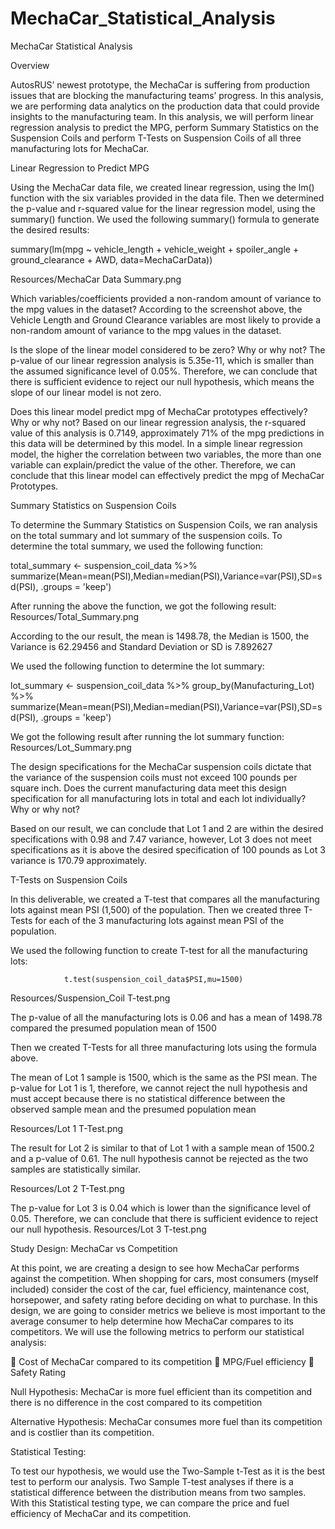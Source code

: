 # MechaCar_Statistical_Analysis
MechaCar Statistical Analysis

Overview

AutosRUS’ newest prototype, the MechaCar is suffering from production issues that are blocking the manufacturing teams’ progress. In this analysis, we are performing data analytics on the production data that could provide insights to the manufacturing team. In this analysis, we will perform linear regression analysis to predict the MPG, perform Summary Statistics on the Suspension Coils and perform T-Tests on Suspension Coils of all three manufacturing lots for MechaCar. 

Linear Regression to Predict MPG

Using the MechaCar data file, we created linear regression, using the lm() function with the six variables provided in the data file. Then we determined the p-value and r-squared value for the linear regression model, using the summary() function. We used the following summary() formula to generate the desired results: 

summary(lm(mpg ~ vehicle_length + vehicle_weight + spoiler_angle + ground_clearance + AWD, data=MechaCarData))    

Resources/MechaCar Data Summary.png

Which variables/coefficients provided a non-random amount of variance to the mpg values in the dataset?
According to the screenshot above, the Vehicle Length and Ground Clearance variables are most likely to provide a non-random amount of variance to the mpg values in the dataset. 

Is the slope of the linear model considered to be zero? Why or why not?
The p-value of our linear regression analysis is 5.35e-11, which is smaller than the assumed significance level of 0.05%. Therefore, we can conclude that there is sufficient evidence to reject our null hypothesis, which means the slope of our linear model is not zero. 

Does this linear model predict mpg of MechaCar prototypes effectively? Why or why not?
Based on our linear regression analysis, the r-squared value of this analysis is 0.7149, approximately 71% of the mpg predictions in this data will be determined by this model.  In a simple linear regression model, the higher the correlation between two variables, the more than one variable can explain/predict the value of the other. 
Therefore, we can conclude that this linear model can effectively predict the mpg of MechaCar Prototypes.

Summary Statistics on Suspension Coils

To determine the Summary Statistics on Suspension Coils, we ran analysis on the total summary and lot summary of the suspension coils. To determine the total summary, we used the following function: 

total_summary <- suspension_coil_data %>% summarize(Mean=mean(PSI),Median=median(PSI),Variance=var(PSI),SD=sd(PSI), .groups = 'keep')

After running the above the function, we got the following result:
Resources/Total_Summary.png
 
 
According to the our result, the mean is 1498.78, the Median is 1500, the Variance is 62.29456 and Standard Deviation or SD is 7.892627

We used the following function to determine the lot summary: 

lot_summary <- suspension_coil_data %>% group_by(Manufacturing_Lot) %>% summarize(Mean=mean(PSI),Median=median(PSI),Variance=var(PSI),SD=sd(PSI), .groups = 'keep')

We got the following result after running the lot summary function: 
Resources/Lot_Summary.png 

The design specifications for the MechaCar suspension coils dictate that the variance of the suspension coils must not exceed 100 pounds per square inch. Does the current manufacturing data meet this design specification for all manufacturing lots in total and each lot individually? Why or why not?

Based on our result, we can conclude that Lot 1 and 2 are within the desired specifications with 0.98 and 7.47 variance, however, Lot 3 does not meet specifications as it is above the desired specification of 100 pounds as Lot 3 variance is 170.79 approximately.

T-Tests on Suspension Coils

In this deliverable, we created a T-test that compares all the manufacturing lots against mean PSI (1,500) of the population. Then we created three T-Tests for each of the 3 manufacturing lots against mean PSI of the population. 

We used the following function to create T-test for all the manufacturing lots: 

				t.test(suspension_coil_data$PSI,mu=1500)

Resources/Suspension_Coil T-test.png
 
The p-value of all the manufacturing lots is 0.06 and has a mean of 1498.78 compared the presumed population mean of 1500

Then we created T-Tests for all three manufacturing lots using the formula above. 
 
The mean of Lot 1 sample is 1500, which is the same as the PSI mean. The p-value for Lot 1 is 1, therefore, we cannot reject the null hypothesis and must accept because there is no statistical difference between the observed sample mean and the presumed population mean

 Resources/Lot 1 T-Test.png

The result for Lot 2 is similar to that of Lot 1 with a sample mean of 1500.2 and a p-value of 0.61. The null hypothesis cannot be rejected as the two samples are statistically similar. 

 Resources/Lot 2 T-Test.png

The p-value for Lot 3 is 0.04 which is lower than the significance level of 0.05. Therefore, we can conclude that there is sufficient evidence to reject our null hypothesis.
Resources/Lot 3 T-test.png

Study Design: MechaCar vs Competition

At this point, we are creating a design to see how MechaCar performs against the competition. When shopping for cars, most consumers (myself included) consider the cost of the car, fuel efficiency, maintenance cost, horsepower, and safety rating before deciding on what to purchase. In this design, we are going to consider metrics we believe is most important to the average consumer to help determine how MechaCar compares to its competitors. We will use the following metrics to perform our statistical analysis:

	Cost of MechaCar compared to its competition
	MPG/Fuel efficiency
	Safety Rating

Null Hypothesis:
MechaCar is more fuel efficient than its competition and there is no difference in the cost compared to its competition

Alternative Hypothesis:
MechaCar consumes more fuel than its competition and is costlier than its competition.

Statistical Testing: 

To test our hypothesis, we would use the Two-Sample t-Test as it is the best test to perform our analysis. Two Sample T-test analyses if there is a statistical difference between the distribution means from two samples. With this Statistical testing type, we can compare the price and fuel efficiency of MechaCar and its competition. 
